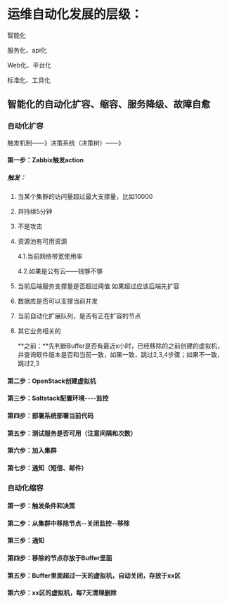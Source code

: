 # 运维自动化发展的层级：

智能化

服务化、api化

Web化、平台化

标准化、工具化



## 智能化的自动化扩容、缩容、服务降级、故障自愈

### 自动化扩容

触发机制——》决策系统（决策树）——》

#### 第一步：Zabbix触发action

##### 触发：

1. 当某个集群的访问量超过最大支撑量，比如10000

2. 并持续5分钟

3. 不是攻击

4. 资源池有可用资源

   4.1.当前网络带宽使用率

   4.2.如果是公有云——钱够不够

5. 当前后端服务支撑量是否超过阈值       如果超过应该后端先扩容

6. 数据库是否可以支撑当前并发

7. 当前自动化扩展队列，是否有正在扩容的节点

8. 其它业务相关的

   ​		**之前：**先判断Buffer是否有最近x小时，已经移除的之前创建的虚拟机，并查询软件版本是否和当前一致，如果一致，跳过2,3,4步骤；如果不一致，跳过2,3

#### 第二步：OpenStack创建虚拟机

#### 第三步：Saltstack配置环境----监控

#### 第四步：部署系统部署当前代码

#### 第五步：测试服务是否可用（注意间隔和次数）

#### 第六步：加入集群

#### 第七步：通知（短信、邮件）

### 自动化缩容

#### 第一步：触发条件和决策

#### 第二步：从集群中移除节点--关闭监控--移除

#### 第三步：通知

#### 第四步：移除的节点存放于Buffer里面

#### 第五步：Buffer里面超过一天的虚拟机，自动关闭，存放于xx区

#### 第六步：xx区的虚拟机，每7天清理删除